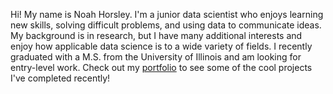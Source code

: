 Hi! My name is Noah Horsley. I'm a junior data scientist who enjoys learning new skills, solving difficult problems, and using data to communicate ideas. My background is in research, but I have many additional interests and enjoy how applicable data science is to a wide variety of fields. I recently graduated with a M.S. from the University of Illinois and am looking for entry-level work. Check out my [portfolio](https://github.com/nphorsley59/PORTFOLIO) to see some of the cool projects I've completed recently!

<!--
**nphorsley59/nphorsley59** is a ✨ _special_ ✨ repository because its `README.md` (this file) appears on your GitHub profile.

Here are some ideas to get you started:

- 🔭 I’m currently working on ...
- 🌱 I’m currently learning ...
- 👯 I’m looking to collaborate on ...
- 🤔 I’m looking for help with ...
- 💬 Ask me about ...
- 📫 How to reach me: ...
- 😄 Pronouns: ...
- ⚡ Fun fact: ...
-->
